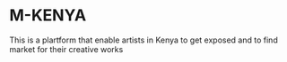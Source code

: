 # M-KENYA
This is a plartform that enable artists in Kenya to get exposed and to find market for their creative works
